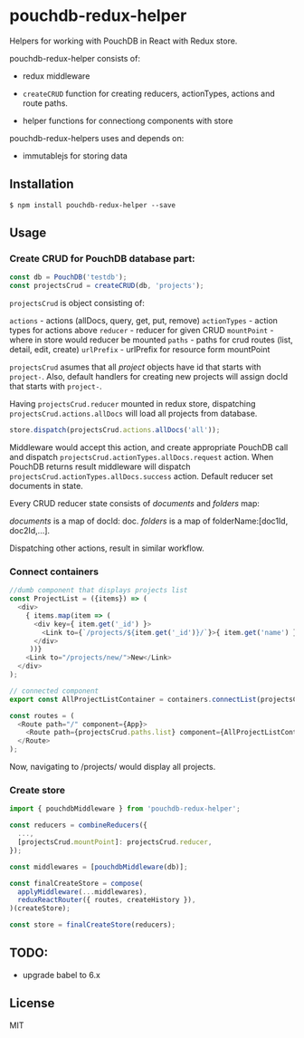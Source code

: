 # pouchdb-redux-helper

Helpers for working with PouchDB in React with Redux store.

pouchdb-redux-helper consists of:

* redux middleware

* `createCRUD` function for creating reducers, actionTypes, actions and route paths.

* helper functions for connectiong components with store

pouchdb-redux-helpers uses and depends on:

* immutablejs for storing data

## Installation

```
$ npm install pouchdb-redux-helper --save
```

## Usage

### Create CRUD for PouchDB database part:

```js
const db = PouchDB('testdb');
const projectsCrud = createCRUD(db, 'projects');
```

`projectsCrud` is object consisting of:

`actions` - actions (allDocs, query, get, put, remove)
`actionTypes` - action types for actions above
`reducer` - reducer for given CRUD
`mountPoint` - where in store would reducer be mounted
`paths` - paths for crud routes (list, detail, edit, create)
`urlPrefix` - urlPrefix for resource form mountPoint

`projectsCrud` asumes that all *project* objects have id that starts with
`project-`. Also, default handlers for creating new projects will assign docId
that starts with `project-`.

Having `projectsCrud.reducer` mounted in redux store, dispatching
`projectsCrud.actions.allDocs` will load all projects from database.

```js
store.dispatch(projectsCrud.actions.allDocs('all'));
```

Middleware would accept this action, and create appropriate PouchDB call and
dispatch `projectsCrud.actionTypes.allDocs.request` action. When PouchDB returns result
middleware will dispatch `projectsCrud.actionTypes.allDocs.success` action.
Default reducer set documents in state.

Every CRUD reducer state consists of *documents* and *folders* map:

*documents* is a map of docId: doc.
*folders* is a map of folderName:[doc1Id, doc2Id,...].

Dispatching other actions, result in similar workflow.


### Connect containers

```js
//dumb component that displays projects list
const ProjectList = ({items}) => (
  <div>
    { items.map(item => (
      <div key={ item.get('_id') }>
        <Link to={`/projects/${item.get('_id')}/`}>{ item.get('name') }</Link>
      </div>
     ))}
    <Link to="/projects/new/">New</Link>
  </div>
);

// connected component
export const AllProjectListContainer = containers.connectList(projectsCrud, {folder: 'all'})(ProjectList);
```

```js
const routes = (
  <Route path="/" component={App}>
    <Route path={projectsCrud.paths.list} component={AllProjectListContainer} />
  </Route>
);
```

Now, navigating to /projects/ would display all projects.

### Create store

```js
import { pouchdbMiddleware } from 'pouchdb-redux-helper';

const reducers = combineReducers({
  ...,
  [projectsCrud.mountPoint]: projectsCrud.reducer,
});

const middlewares = [pouchdbMiddleware(db)];

const finalCreateStore = compose(
  applyMiddleware(...middlewares),
  reduxReactRouter({ routes, createHistory }),
)(createStore);

const store = finalCreateStore(reducers);
```

## TODO:

* upgrade babel to 6.x

## License

MIT
